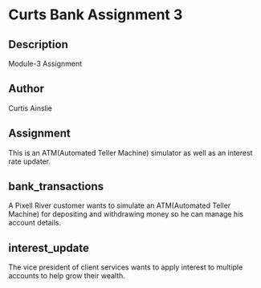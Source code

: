 # Curts Bank Assignment 3

## Description

Module-3 Assignment

## Author

Curtis Ainslie

## Assignment

This is an ATM(Automated Teller Machine) simulator as well as an interest rate updater.

## bank_transactions

A Pixell River customer wants to simulate an ATM(Automated Teller Machine) for depositing and withdrawing money so he can manage his account details.

## interest_update

The vice president of client services wants to apply interest to multiple accounts to help grow their wealth.
